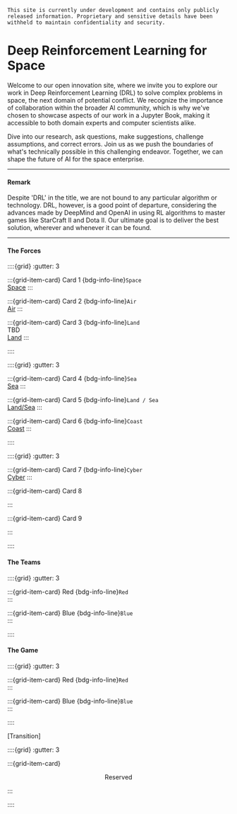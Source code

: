 ```{note} Disclaimer:
This site is currently under development and contains only publicly released information. Proprietary and sensitive details have been withheld to maintain confidentiality and security.
```
# Deep Reinforcement Learning for Space

Welcome to our open innovation site, where we invite you to explore our work in Deep Reinforcement Learning (DRL) to solve complex problems in space, the next domain of potential conflict. We recognize the importance of collaboration within the broader AI community, which is why we've chosen to showcase aspects of our work in a Jupyter Book, making it accessible to both domain experts and computer scientists alike.

Dive into our research, ask questions, make suggestions, challenge assumptions, and correct errors. Join us as we push the boundaries of what's technically possible in this challenging endeavor. Together, we can shape the future of AI for the space enterprise.

---

#### Remark

Despite 'DRL' in the title, we are not bound to any particular algorithm or technology. DRL, however, is a good point of departure, considering the advances made by DeepMind and OpenAI in using RL algorithms to master games like StarCraft II and Dota II. Our ultimate goal is to deliver the best solution, wherever and whenever it can be found.

---

#### The Forces<br>

::::{grid}
:gutter: 3

:::{grid-item-card} Card 1
{bdg-info-line}`Space`  
[Space](https://www.spaceforce.mil/)
:::

:::{grid-item-card} Card 2
{bdg-info-line}`Air`  
[Air](https://www.airforce.com/)
:::

:::{grid-item-card} Card 3
{bdg-info-line}`Land`  
TBD  
[Land](https://www.army.mil/)
:::

::::



::::{grid}
:gutter: 3

:::{grid-item-card} Card 4
{bdg-info-line}`Sea`  
[Sea](https://www.navy.mil/)
:::

:::{grid-item-card} Card 5
{bdg-info-line}`Land / Sea`  
[Land/Sea](https://www.marines.mil/)
:::

:::{grid-item-card} Card 6
{bdg-info-line}`Coast`  
[Coast](https://www.uscg.mil/)
:::

::::



::::{grid}
:gutter: 3

:::{grid-item-card} Card 7
{bdg-info-line}`Cyber`  
[Cyber](https://www.cybercom.mil)
:::

:::{grid-item-card} Card 8
<!-- Add content here if needed -->
:::

:::{grid-item-card} Card 9
<!-- Add content here if needed -->
:::

::::

#### The Teams<br>

::::{grid}
:gutter: 3

:::{grid-item-card} Red 
{bdg-info-line}`Red`  
:::

:::{grid-item-card} Blue
{bdg-info-line}`Blue`  
:::

::::

#### The Game<br>

::::{grid}
:gutter: 3

:::{grid-item-card} Red 
{bdg-info-line}`Red`  
:::

:::{grid-item-card} Blue
{bdg-info-line}`Blue`  
:::

::::

[Transition]

::::{grid}
:gutter: 3

:::{grid-item-card}

<div style="text-align: center;">Reserved</div>

:::

::::







<script async
  src="https://gtk75zabk6fwh7cae4r55h4g.agents.do-ai.run/static/chatbot/widget.js"
  data-agent-id="8a710683-2cdc-11f0-bf8f-4e013e2ddde4"
  data-chatbot-id="MsOoKYXBmjGejfcBfi0QNKnqVoCHdY2w"
  data-name="agent-nnsa Chatbot"
  data-primary-color="#031B4E"
  data-secondary-color="#E5E8ED"
  data-button-background-color="#0061EB"
  data-starting-message="I'm Gordon, the NNSA assistant. How can I help you today?"
  data-logo="https://ocrobotix.github.io/nnsa/_static/images/gordon.png">
</script>


